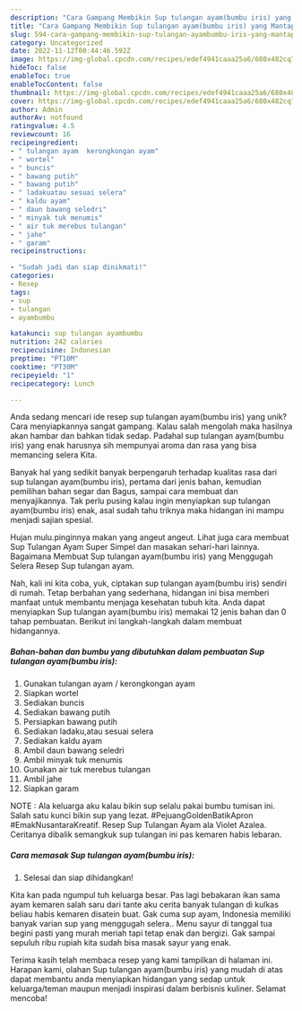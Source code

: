 ```yaml
---
description: "Cara Gampang Membikin Sup tulangan ayam(bumbu iris) yang Mantap"
title: "Cara Gampang Membikin Sup tulangan ayam(bumbu iris) yang Mantap"
slug: 594-cara-gampang-membikin-sup-tulangan-ayambumbu-iris-yang-mantap
category: Uncategorized
date: 2022-11-12T00:44:46.592Z
image: https://img-global.cpcdn.com/recipes/edef4941caaa25a6/680x482cq70/sup-tulangan-ayambumbu-iris-foto-resep-utama.jpg
hideToc: false
enableToc: true
enableTocContent: false
thumbnail: https://img-global.cpcdn.com/recipes/edef4941caaa25a6/680x482cq70/sup-tulangan-ayambumbu-iris-foto-resep-utama.jpg
cover: https://img-global.cpcdn.com/recipes/edef4941caaa25a6/680x482cq70/sup-tulangan-ayambumbu-iris-foto-resep-utama.jpg
author: Admin
authorAv: notfound
ratingvalue: 4.5
reviewcount: 16
recipeingredient:
- " tulangan ayam  kerongkongan ayam"
- " wortel"
- " buncis"
- " bawang putih"
- " bawang putih"
- " ladakuatau sesuai selera"
- " kaldu ayam"
- " daun bawang seledri"
- " minyak tuk menumis"
- " air tuk merebus tulangan"
- " jahe"
- " garam"
recipeinstructions:

- "Sudah jadi dan siap dinikmati!"
categories:
- Resep
tags:
- sup
- tulangan
- ayambumbu

katakunci: sup tulangan ayambumbu 
nutrition: 242 calories
recipecuisine: Indonesian
preptime: "PT10M"
cooktime: "PT30M"
recipeyield: "1"
recipecategory: Lunch

---
```





Anda sedang mencari ide resep sup tulangan ayam(bumbu iris) yang unik? Cara menyiapkannya sangat gampang. Kalau salah mengolah maka hasilnya akan hambar dan bahkan tidak sedap. Padahal sup tulangan ayam(bumbu iris) yang enak harusnya sih mempunyai aroma dan rasa yang bisa memancing selera Kita.





Banyak hal yang sedikit banyak berpengaruh terhadap kualitas rasa dari sup tulangan ayam(bumbu iris), pertama dari jenis bahan, kemudian pemilihan bahan segar dan Bagus, sampai cara membuat dan menyajikannya. Tak perlu pusing kalau ingin menyiapkan sup tulangan ayam(bumbu iris) enak,      asal sudah tahu triknya maka hidangan ini mampu menjadi sajian spesial.














Hujan mulu.pinginnya makan yang angeut angeut. Lihat juga cara membuat Sup Tulangan Ayam Super Simpel dan masakan sehari-hari lainnya. Bagaimana Membuat Sup tulangan ayam(bumbu iris) yang Menggugah Selera Resep Sup tulangan ayam.






Nah, kali ini kita coba, yuk, ciptakan sup tulangan ayam(bumbu iris) sendiri di rumah. Tetap berbahan yang sederhana, hidangan ini bisa memberi manfaat untuk membantu menjaga kesehatan tubuh kita. Anda dapat menyiapkan Sup tulangan ayam(bumbu iris) memakai 12 jenis bahan dan 0 tahap pembuatan. Berikut ini langkah-langkah dalam membuat hidangannya.

<!--inarticleads1-->

##### Bahan-bahan dan bumbu yang dibutuhkan dalam pembuatan Sup tulangan ayam(bumbu iris):

1. Gunakan  tulangan ayam / kerongkongan ayam
1. Siapkan  wortel
1. Sediakan  buncis
1. Sediakan  bawang putih
1. Persiapkan  bawang putih
1. Sediakan  ladaku,atau sesuai selera
1. Sediakan  kaldu ayam
1. Ambil  daun bawang seledri
1. Ambil  minyak tuk menumis
1. Gunakan  air tuk merebus tulangan
1. Ambil  jahe
1. Siapkan  garam


NOTE : Ala keluarga aku kalau bikin sup selalu pakai bumbu tumisan ini. Salah satu kunci bikin sup yang lezat. #PejuangGoldenBatikApron #EmakNusantaraKreatif. Resep Sup Tulangan Ayam ala Violet Azalea. Ceritanya dibalik semangkuk sup tulangan ini pas kemaren habis lebaran. 

<!--inarticleads2-->

##### Cara memasak Sup tulangan ayam(bumbu iris):


1. Selesai dan siap dihidangkan!

Kita kan pada ngumpul tuh keluarga besar. Pas lagi bebakaran ikan sama ayam kemaren salah saru dari tante aku cerita banyak tulangan di kulkas beliau habis kemaren disatein buat. Gak cuma sup ayam, Indonesia memiliki banyak varian sup yang menggugah selera.. Menu sayur di tanggal tua begini pasti yang murah meriah tapi tetap enak dan bergizi. Gak sampai sepuluh ribu rupiah kita sudah bisa masak sayur yang enak. 

Terima kasih telah membaca resep yang kami tampilkan di halaman ini. Harapan kami, olahan Sup tulangan ayam(bumbu iris) yang mudah di atas dapat membantu anda menyiapkan hidangan yang sedap untuk keluarga/teman maupun menjadi inspirasi dalam berbisnis kuliner. Selamat mencoba!
